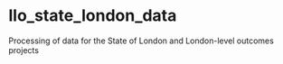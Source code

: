 # llo_state_london_data
Processing of data for the State of London and London-level outcomes projects

